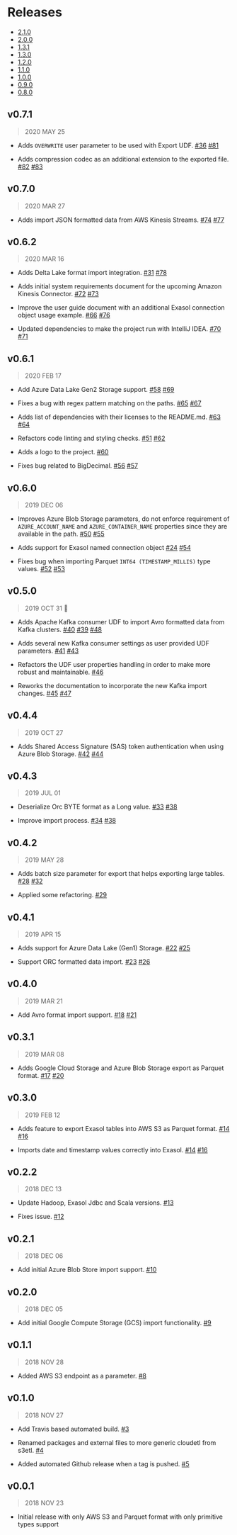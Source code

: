 # Releases

* [2.1.0](changes_2.1.0.md)
* [2.0.0](changes_2.0.0.md)
* [1.3.1](changes_1.3.1.md)
* [1.3.0](changes_1.3.0.md)
* [1.2.0](changes_1.2.0.md)
* [1.1.0](changes_1.1.0.md)
* [1.0.0](changes_1.0.0.md)
* [0.9.0](changes_0.9.0.md)
* [0.8.0](changes_0.8.0.md)

## v0.7.1

> 2020 MAY 25

* Adds `OVERWRITE` user parameter to be used with Export UDF.
  [#36](https://github.com/exasol/cloud-storage-extension/issues/36)
  [#81](https://github.com/exasol/cloud-storage-extension/pull/81)

* Adds compression codec as an additional extension to the exported file.
  [#82](https://github.com/exasol/cloud-storage-extension/issues/82)
  [#83](https://github.com/exasol/cloud-storage-extension/pull/83)

## v0.7.0

> 2020 MAR 27

* Adds import JSON formatted data from AWS Kinesis Streams.
   [#74](https://github.com/exasol/cloud-storage-extension/issues/74)
   [#77](https://github.com/exasol/cloud-storage-extension/pull/77)

## v0.6.2

> 2020 MAR 16

* Adds Delta Lake format import integration.
  [#31](https://github.com/exasol/cloud-storage-extension/issues/31)
  [#78](https://github.com/exasol/cloud-storage-extension/pull/78)

* Adds initial system requirements document for the upcoming Amazon Kinesis
  Connector.
  [#72](https://github.com/exasol/cloud-storage-extension/issues/72)
  [#73](https://github.com/exasol/cloud-storage-extension/pull/73)

* Improve the user guide document with an additional Exasol connection object
  usage example.
  [#66](https://github.com/exasol/cloud-storage-extension/issues/66)
  [#76](https://github.com/exasol/cloud-storage-extension/pull/76)

* Updated dependencies to make the project run with IntelliJ IDEA.
  [#70](https://github.com/exasol/cloud-storage-extension/issues/70)
  [#71](https://github.com/exasol/cloud-storage-extension/pull/71)

## v0.6.1

> 2020 FEB 17

* Add Azure Data Lake Gen2 Storage support.
  [#58](https://github.com/exasol/cloud-storage-extension/issues/58)
  [#69](https://github.com/exasol/cloud-storage-extension/pull/69)

* Fixes a bug with regex pattern matching on the paths.
  [#65](https://github.com/exasol/cloud-storage-extension/issues/65)
  [#67](https://github.com/exasol/cloud-storage-extension/pull/67)

* Adds list of dependencies with their licenses to the README.md.
  [#63](https://github.com/exasol/cloud-storage-extension/issues/63)
  [#64](https://github.com/exasol/cloud-storage-extension/pull/64)

* Refactors code linting and styling checks.
  [#51](https://github.com/exasol/cloud-storage-extension/issues/51)
  [#62](https://github.com/exasol/cloud-storage-extension/pull/62)

* Adds a logo to the project.
  [#60](https://github.com/exasol/cloud-storage-extension/pull/60)

* Fixes bug related to BigDecimal.
  [#56](https://github.com/exasol/cloud-storage-extension/issues/56)
  [#57](https://github.com/exasol/cloud-storage-extension/pull/57)

## v0.6.0

> 2019 DEC 06

* Improves Azure Blob Storage parameters, do not enforce requirement of
  `AZURE_ACCOUNT_NAME` and `AZURE_CONTAINER_NAME` properties since they are
  available in the path.
  [#50](https://github.com/exasol/cloud-storage-extension/issues/50)
  [#55](https://github.com/exasol/cloud-storage-extension/pull/55)

* Adds support for Exasol named connection object
  [#24](https://github.com/exasol/cloud-storage-extension/issues/24)
  [#54](https://github.com/exasol/cloud-storage-extension/pull/54)

* Fixes bug when importing Parquet `INT64 (TIMESTAMP_MILLIS)` type values.
  [#52](https://github.com/exasol/cloud-storage-extension/issues/52)
  [#53](https://github.com/exasol/cloud-storage-extension/pull/53)

## v0.5.0

> 2019 OCT 31 :jack_o_lantern:

* Adds Apache Kafka consumer UDF to import Avro formatted data from Kafka
  clusters. [#40](https://github.com/exasol/cloud-storage-extension/issues/40)
  [#39](https://github.com/exasol/cloud-storage-extension/pull/39)
  [#48](https://github.com/exasol/cloud-storage-extension/pull/48)

* Adds several new Kafka consumer settings as user provided UDF parameters.
  [#41](https://github.com/exasol/cloud-storage-extension/issues/41)
  [#43](https://github.com/exasol/cloud-storage-extension/pull/43)

* Refactors the UDF user properties handling in order to make more robust and
  maintainable. [#46](https://github.com/exasol/cloud-storage-extension/pull/46)

* Reworks the documentation to incorporate the new Kafka import changes.
  [#45](https://github.com/exasol/cloud-storage-extension/issues/45)
  [#47](https://github.com/exasol/cloud-storage-extension/pull/47)

## v0.4.4

> 2019 OCT 27

* Adds Shared Access Signature (SAS) token authentication when using Azure Blob
  Storage. [#42](https://github.com/exasol/cloud-storage-extension/issues/42)
  [#44](https://github.com/exasol/cloud-storage-extension/pull/44)

## v0.4.3

> 2019 JUL 01

* Deserialize Orc BYTE format as a Long value.
  [#33](https://github.com/exasol/cloud-storage-extension/issues/33)
  [#38](https://github.com/exasol/cloud-storage-extension/pull/38)

* Improve import process.
  [#34](https://github.com/exasol/cloud-storage-extension/issues/34)
  [#38](https://github.com/exasol/cloud-storage-extension/pull/38)

## v0.4.2

> 2019 MAY 28

* Adds batch size parameter for export that helps exporting large tables.
  [#28](https://github.com/exasol/cloud-storage-extension/issues/28)
  [#32](https://github.com/exasol/cloud-storage-extension/pull/32)

* Applied some refactoring.
  [#29](https://github.com/exasol/cloud-storage-extension/pull/29)

## v0.4.1

> 2019 APR 15

* Adds support for Azure Data Lake (Gen1) Storage.
  [#22](https://github.com/exasol/cloud-storage-extension/issues/22)
  [#25](https://github.com/exasol/cloud-storage-extension/pull/25)

* Support ORC formatted data import.
  [#23](https://github.com/exasol/cloud-storage-extension/issues/23)
  [#26](https://github.com/exasol/cloud-storage-extension/pull/26)

## v0.4.0

> 2019 MAR 21

* Add Avro format import support.
  [#18](https://github.com/exasol/cloud-storage-extension/issues/18)
  [#21](https://github.com/exasol/cloud-storage-extension/pull/21)

## v0.3.1

> 2019 MAR 08

* Adds Google Cloud Storage and Azure Blob Storage export as Parquet format.
  [#17](https://github.com/exasol/cloud-storage-extension/issues/17)
  [#20](https://github.com/exasol/cloud-storage-extension/pull/20)

## v0.3.0

> 2019 FEB 12

* Adds feature to export Exasol tables into AWS S3 as Parquet format.
  [#14](https://github.com/exasol/cloud-storage-extension/issues/14)
  [#16](https://github.com/exasol/cloud-storage-extension/pull/16)

* Imports date and timestamp values correctly into Exasol.
  [#14](https://github.com/exasol/cloud-storage-extension/issues/14)
  [#16](https://github.com/exasol/cloud-storage-extension/pull/16)

## v0.2.2

> 2018 DEC 13

* Update Hadoop, Exasol Jdbc and Scala versions.
  [#13](https://github.com/exasol/cloud-storage-extension/pull/13)

* Fixes issue.
  [#12](https://github.com/exasol/cloud-storage-extension/issues/12)

## v0.2.1

> 2018 DEC 06

* Add initial Azure Blob Store import support.
  [#10](https://github.com/exasol/cloud-storage-extension/pull/10)

## v0.2.0

> 2018 DEC 05

* Add initial Google Compute Storage (GCS) import functionality.
  [#9](https://github.com/exasol/cloud-storage-extension/pull/9)

## v0.1.1

> 2018 NOV 28

* Added AWS S3 endpoint as a parameter.
  [#8](https://github.com/exasol/cloud-storage-extension/pull/8)

## v0.1.0

> 2018 NOV 27

* Add Travis based automated build.
  [#3](https://github.com/exasol/cloud-storage-extension/pull/3)

* Renamed packages and external files to more generic cloudetl from s3etl.
  [#4](https://github.com/exasol/cloud-storage-extension/pull/4)

* Added automated Github release when a tag is pushed.
  [#5](https://github.com/exasol/cloud-storage-extension/pull/5)

## v0.0.1

> 2018 NOV 23

* Initial release with only AWS S3 and Parquet format with only primitive types
  support
